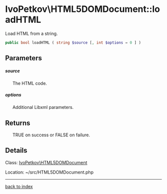 # IvoPetkov\HTML5DOMDocument::loadHTML

Load HTML from a string.

```php
public bool loadHTML ( string $source [, int $options = 0 ] )
```

## Parameters

##### source

&nbsp;&nbsp;&nbsp;&nbsp;&nbsp;&nbsp;The HTML code.

##### options

&nbsp;&nbsp;&nbsp;&nbsp;&nbsp;&nbsp;Additional Libxml parameters.

## Returns

&nbsp;&nbsp;&nbsp;&nbsp;&nbsp;&nbsp;TRUE on success or FALSE on failure.

## Details

Class: [IvoPetkov\HTML5DOMDocument](ivopetkov.html5domdocument.class.md)

Location: ~/src/HTML5DOMDocument.php

---

[back to index](index.md)

